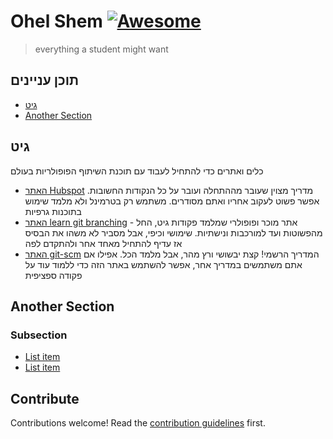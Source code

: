 # Ohel Shem [![Awesome](https://awesome.re/badge.svg)](https://awesome.re)

> everything a student might want


## תוכן עניינים

- [גיט](#גיט)
- [Another Section](#another-section)


## גיט

כלים ואתרים כדי להתחיל לעבוד עם תוכנת השיתוף הפופולריות בעולם
* [האתר Hubspot](https://product.hubspot.com/blog/git-and-github-tutorial-for-beginners) מדריך מצוין שעובר מההתחלה ועובר על כל הנקודות החשובות. אפשר פשוט לעקוב אחריו ואתם מסודרים. משתמש רק בטרמינל ולא מלמד שימוש בתוכנות גרפיות
* [האתר learn git branching](https://learngitbranching.js.org/) - אתר מוכר ופופולרי שמלמד פקודות גיט, החל מהפשוטות ועד למורכבות ונישתיות. שימושי וכיפי, אבל מסביר לא משהו את הבסיס אז עדיף להתחיל מאחד אחר ולהתקדם לפה
* [האתר git-scm](https://git-scm.com/docs/gittutorial) המדריך הרשמי! קצת יבשושי ורץ מהר, אבל מלמד הכל. אפילו אם אתם משתמשים במדריך אחר, אפשר להשתמש באתר הזה כדי ללמוד עוד על פקודה ספציפית


## Another Section

### Subsection

- [List item](http://example.com)
- [List item](http://example.com)


## Contribute

Contributions welcome! Read the [contribution guidelines](contributing.md) first.
